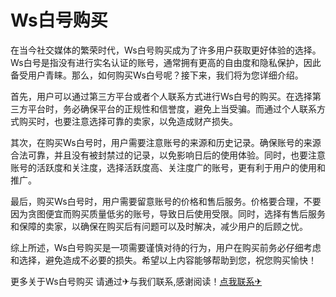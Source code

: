 # Ws白号购买

在当今社交媒体的繁荣时代，Ws白号购买成为了许多用户获取更好体验的选择。Ws白号是指没有进行实名认证的账号，通常拥有更高的自由度和隐私保护，因此备受用户青睐。那么，如何购买Ws白号呢？接下来，我们将为您详细介绍。

首先，用户可以通过第三方平台或者个人联系方式进行Ws白号的购买。在选择第三方平台时，务必确保平台的正规性和信誉度，避免上当受骗。而通过个人联系方式购买时，也要注意选择可靠的卖家，以免造成财产损失。

其次，在购买Ws白号时，用户需要注意账号的来源和历史记录。确保账号的来源合法可靠，并且没有被封禁过的记录，以免影响日后的使用体验。同时，也要注意账号的活跃度和关注度，选择活跃度高、关注度广的账号，更有利于用户的使用和推广。

最后，购买Ws白号时，用户需要留意账号的价格和售后服务。价格要合理，不要因为贪图便宜而购买质量低劣的账号，导致日后使用受限。同时，选择有售后服务和保障的卖家，以确保在购买后有问题可以及时解决，减少用户的后顾之忧。

综上所述，Ws白号购买是一项需要谨慎对待的行为，用户在购买前务必仔细考虑和选择，避免造成不必要的损失。希望以上内容能够帮助到您，祝您购买愉快！

更多关于Ws白号购买 请通过✈与我们联系,感谢阅读！[点我联系✈](https://my.k02.cc)